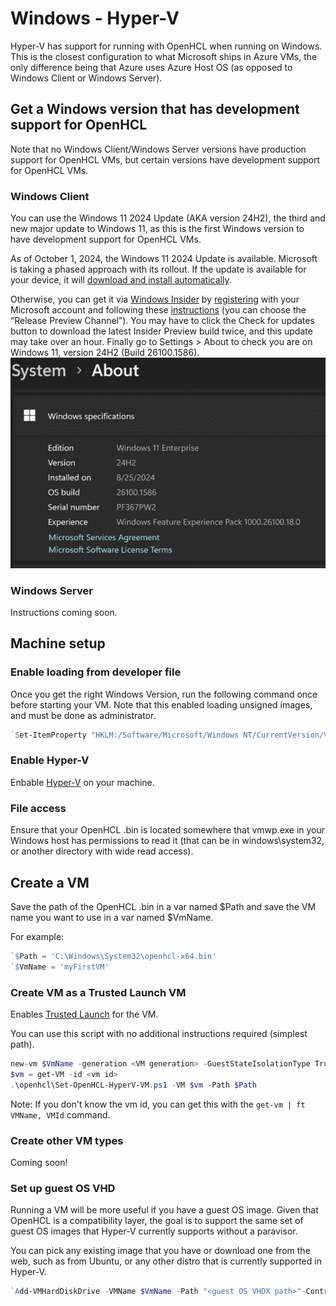 # Windows - Hyper-V
Hyper-V has support for running with OpenHCL when running on Windows. 
This is the closest configuration to what Microsoft ships in Azure VMs, the only difference being that Azure uses Azure Host OS (as opposed to Windows Client or Windows Server).

## Get a Windows version that has development support for OpenHCL

Note that no Windows Client/Windows Server versions have production support for OpenHCL VMs, but certain versions have development support for OpenHCL VMs.

### Windows Client

You can use the Windows 11 2024 Update (AKA version 24H2), the third and new major update to Windows 11, as this is the first Windows version to have development support for OpenHCL VMs.

As of October 1, 2024, the Windows 11 2024 Update is available. Microsoft is taking a phased approach with its rollout. If the update is available for your device, it will [download and install automatically](https://learn.microsoft.com/en-us/windows/release-health/status-windows-11-24h2). 

Otherwise, you can get it via [Windows Insider](https://www.microsoft.com/en-us/windowsinsider) by [registering](https://www.microsoft.com/en-us/windowsinsider/register) with your Microsoft account and following these [instructions](https://www.microsoft.com/en-us/windowsinsider/for-business-getting-started#flight) (you can choose the “Release Preview Channel”). You may have to click the Check for updates button to download the latest Insider Preview build twice, and this update may take over an hour. Finally go to Settings > About to check you are on Windows 11, version 24H2 (Build 26100.1586). 
![alt text](./_images/exampleWindows.png)

### Windows Server
Instructions coming soon.

## Machine setup
### Enable loading from developer file
Once you get the right Windows Version, run the following command once before starting your VM.  Note that this enabled loading unsigned images, and must be done as administrator.

```powershell
`Set-ItemProperty "HKLM:/Software/Microsoft/Windows NT/CurrentVersion/Virtualization" -Name "AllowFirmwareLoadFromFile" -Value 1 -Type DWORD | Out-Null`
```
### Enable Hyper-V
Enbable [Hyper-V](https://learn.microsoft.com/en-us/virtualization/hyper-v-on-windows/quick-start/enable-hyper-v) on your machine. 

### File access
Ensure that your OpenHCL .bin is located somewhere that vmwp.exe in your Windows host has permissions to read it (that can be in windows\system32, or another directory with wide read access). 

## Create a VM

Save the path of the OpenHCL .bin in a var named $Path and save the VM name you want to use in a var named $VmName.

For example:

```powershell
`$Path = 'C:\Windows\System32\openhcl-x64.bin'
`$VmName = 'myFirstVM'
```

### Create VM as a Trusted Launch VM
Enables [Trusted Launch](https://learn.microsoft.com/en-us/azure/virtual-machines/trusted-launch) for the VM.

You can use this script with no additional instructions required (simplest path).
```powershell
new-vm $VmName -generation <VM generation> -GuestStateIsolationType TrustedLaunch
$vm = get-VM -id <vm id>
.\openhcl\Set-OpenHCL-HyperV-VM.ps1 -VM $vm -Path $Path
```
Note: If you don't know the vm id, you can get this with the `get-vm | ft VMName, VMId` command.

### Create other VM types
Coming soon!

### Set up guest OS VHD
Running a VM will be more useful if you have a guest OS image. Given that OpenHCL is a compatibility layer, the goal is to support the same set of guest OS images that Hyper-V currently supports without a paravisor.

You can pick any existing image that you have or download one from the web, such as from Ubuntu, or any other distro that is currently supported in Hyper-V.

```powershell
`Add-VMHardDiskDrive -VMName $VmName -Path "<guest OS VHDX path>"-ControllerType SCSI -ControllerNumber 0 -ControllerLocation 1`
```
